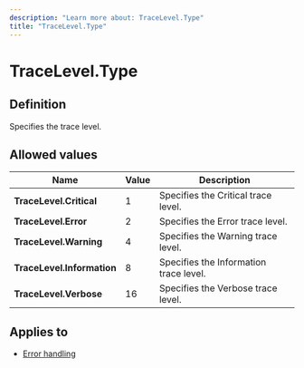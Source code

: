 ```yaml
---
description: "Learn more about: TraceLevel.Type"
title: "TraceLevel.Type"
---
```

# TraceLevel.Type

## Definition

Specifies the trace level.

## Allowed values
  
|Name|Value|Description|  
|------------|--|-------------|  
|**TraceLevel.Critical**|1|Specifies the Critical trace level.|  
|**TraceLevel.Error**|2|Specifies the Error trace level.|
|**TraceLevel.Warning**|4|Specifies the Warning trace level.|
|**TraceLevel.Information**|8|Specifies the Information trace level.|
|**TraceLevel.Verbose**|16|Specifies the Verbose trace level.|

## Applies to

* [Error handling](error-handling.md)
